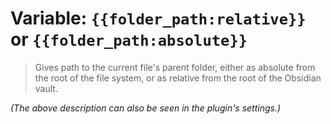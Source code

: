 # Variable: `{{folder_path:relative}}` or `{{folder_path:absolute}}`

> Gives path to the current file's parent folder, either as absolute from the root of the file system, or as relative from the root of the Obsidian vault.

_(The above description can also be seen in the plugin's settings.)_